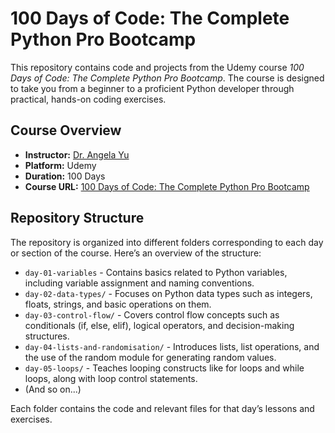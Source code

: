 # 100 Days of Code: The Complete Python Pro Bootcamp

This repository contains code and projects from the Udemy course *100 Days of Code: The Complete Python Pro Bootcamp*. The course is designed to take you from a beginner to a proficient Python developer through practical, hands-on coding exercises.

## Course Overview

- **Instructor:** [Dr. Angela Yu](https://www.udemy.com/user/4b4368a3-b5c8-4529-aa65-2056ec31f37e/)
- **Platform:** Udemy
- **Duration:** 100 Days
- **Course URL:** [100 Days of Code: The Complete Python Pro Bootcamp](https://www.udemy.com/course/100-days-of-code)

## Repository Structure

The repository is organized into different folders corresponding to each day or section of the course. Here’s an overview of the structure:

- `day-01-variables` - Contains basics related to Python variables, including variable assignment and naming conventions.
- `day-02-data-types/` - Focuses on Python data types such as integers, floats, strings, and basic operations on them.
- `day-03-control-flow/` - Covers control flow concepts such as conditionals (if, else, elif), logical operators, and decision-making structures.
- `day-04-lists-and-randomisation/` - Introduces lists, list operations, and the use of the random module for generating random values.
- `day-05-loops/` - Teaches looping constructs like for loops and while loops, along with loop control statements.
- (And so on...)

Each folder contains the code and relevant files for that day’s lessons and exercises.
